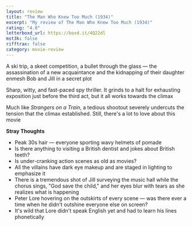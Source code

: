 ```yaml
---
layout: review
title: "The Man Who Knew Too Much (1934)"
excerpt: "My review of The Man Who Knew Too Much (1934)"
rating: "4.0"
letterboxd_url: https://boxd.it/4Q22dl
mst3k: false
rifftrax: false
category: movie-review
---
```


A ski trip, a skeet competition, a bullet through the glass — the assassination of a new acquaintance and the kidnapping of their daughter enmesh Bob and Jill in a secret plot

Sharp, witty, and fast-paced spy thriller. It grinds to a halt for exhausting exposition just before the third act, but it all works towards the climax

Much like <i>Strangers on a Train</i>, a tedious shootout severely undercuts the tension that the climax established. Still, there's a lot to love about this movie

<b>Stray Thoughts</b>

- Peak 30s hair — everyone sporting wavy helmets of pomade
- Is there anything to visiting a British dentist and jokes about British teeth?
- Is under-cranking action scenes as old as movies?
- All the villains have dark eye makeup and are staged in lighting to emphasize it
- There is a tremendous shot of Jill surveying the music hall while the chorus sings, "God save the child," and her eyes blur with tears as she realizes what is happening
- Peter Lore hovering on the outskirts of every scene — was there ever a time when he didn't outshine everyone else on screen?
- It's wild that Lore didn't speak English yet and had to learn his lines phonetically
